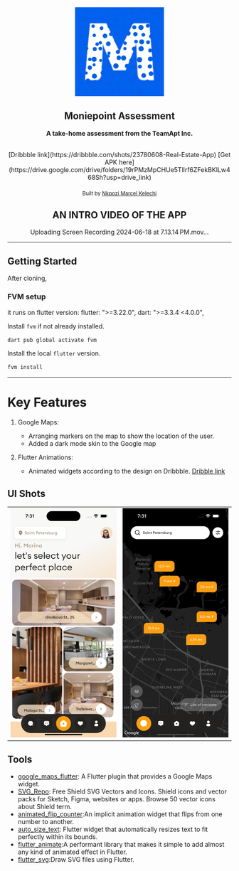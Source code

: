<div align="center">
   <img src="./assets/images/logo.png" width="200" height="200" color="0xFF2676FC"/>

## Moniepoint Assessment

<strong> A take-home assessment from the TeamApt Inc. </strong>

<br/>
[Dribbble link](https://dribbble.com/shots/23780608-Real-Estate-App)
[Get APK here](https://drive.google.com/drive/folders/19rPMzMpCHUe5Tllrf6ZFekBKlLw468Sh?usp=drive_link)

<sub>Built by <a href="https://twitter.com/_Captured_Heart">Nkpozi Marcel Kelechi</a></sub>
<br />

## AN INTRO VIDEO OF THE APP


Uploading Screen Recording 2024-06-18 at 7.13.14 PM.mov…


</div>

---

## Getting Started

After cloning,

### FVM setup

it runs on flutter version: flutter: ">=3.22.0", dart: ">=3.3.4 <4.0.0",

Install `fvm` if not already installed.

```bash
dart pub global activate fvm
```

Install the local `flutter` version.

```bash
fvm install
```

---

# Key Features

1. Google Maps:

   - Arranging markers on the map to show the location of the user.
   - Added a dark mode skin to the Google map

2. Flutter Animations:

   - Animated widgets according to the design on Dribbble. [Dribble link](https://dribbble.com/shots/23780608-Real-Estate-App)   

## UI Shots

<div style="text-align: center">
  <table>
    <tr>
      <td style="text-align: center">
        <img src="./screenshots/home.PNG" width="800" />
      </td>
      <td style="text-align: center">
        <img src="./screenshots/maps.PNG" width="800" />
      </td>
    </tr>
  </table>
</div>

## Tools

- [google_maps_flutter](https://pub.dev/packages/google_sign_in): A Flutter plugin that provides a Google Maps widget.
- [SVG_Repo](https://www.svgrepo.com/vectors/shield/): Free Shield SVG Vectors and Icons. Shield icons and vector packs for Sketch, Figma, websites or apps. Browse 50 vector icons about Shield term.
- [animated_flip_counter](https://pub.dev/packages/animated_flip_counter):An implicit animation widget that flips from one number to another.
- [auto_size_text](https://pub.dev/packages/auto_size_text): Flutter widget that automatically resizes text to fit perfectly within its bounds.
- [flutter_animate](https://pub.dev/packages/flutter_animate):A performant library that makes it simple to add almost any kind of animated effect in Flutter.
- [flutter_svg](https://pub.dev/packages/flutter_svg):Draw SVG files using Flutter.

